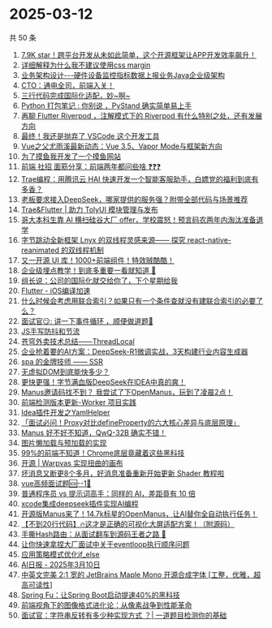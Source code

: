 # 2025-03-12

共 50 条

<!-- BEGIN JUEJIN -->
<!-- 最后更新时间 2025-03-12 00:32:17 +0800 -->
1. [7.9K star！跨平台开发从未如此简单，这个开源框架让APP开发效率飙升！](https://juejin.cn/post/7479775999526502451)
1. [详细解释为什么我不建议使用css margin](https://juejin.cn/post/7478967140378460194)
1. [业务架构设计---硬件设备监控指标数据上报业务Java企业级架构](https://juejin.cn/post/7480157532038332453)
1. [CTO：通电全司，前端入关！](https://juejin.cn/post/7479995740032745535)
1. [三行代码完成国际化适配，妙~啊~](https://juejin.cn/post/7480076971226284058)
1. [Python 打包笔记 :  你别说 ，PyStand 确实简单易上手](https://juejin.cn/post/7479387138510110732)
1. [再聊 Flutter Riverpod ，注解模式下的 Riverpod 有什么特别之处，还有发展方向](https://juejin.cn/post/7479474972849143844)
1. [最终！我还是抛弃了 VSCode 这个开发工具](https://juejin.cn/post/7479799473935515660)
1. [Vue之父尤雨溪最新动态：Vue 3.5、Vapor Mode与框架新方向](https://juejin.cn/post/7479036294875381796)
1. [为了摸鱼我开发了一个摸鱼网站](https://juejin.cn/post/7480267450286653455)
1. [前端 社招 面筋分享：前端两年都问些啥 ❓️❓️❓️](https://juejin.cn/post/7480009518175338531)
1. [Trae编程：用腾讯云 HAI 快速开发一个智能客服助手，白嫖党的福利到底有多香？](https://juejin.cn/post/7479434217941270565)
1. [老板要求接入DeepSeek，哪家提供的服务强？附带全部代码与场景推荐](https://juejin.cn/post/7479431076207362100)
1. [Trae&Flutter | 助力 TolyUI 模块管理与发布](https://juejin.cn/post/7479331614620925963)
1. [哥大本科生靠 AI 横扫硅谷大厂 offer，学校震怒！预言码农两年内淘汰准备退学](https://juejin.cn/post/7479996480930938920)
1. [字节跳动全新框架 Lnyx 的双线程灵感来源—— 探究 react-native-reanimated 的双线程机制](https://juejin.cn/post/7479245589928394804)
1. [又一开源 UI 库！1000+前端组件！特效贼酷酷！](https://juejin.cn/post/7480061880922193954)
1. [企业级埋点教学！到底多重要一看就知道 🦾](https://juejin.cn/post/7480160283312390144)
1. [组长说：公司的国际化就交给你了，下个星期给我](https://juejin.cn/post/7480267450286800911)
1. [Flutter - iOS编译加速](https://juejin.cn/post/7479399201999683584)
1. [什么时候会考虑用联合索引？如果只有一个条件查就没有建联合索引的必要了么？](https://juejin.cn/post/7479996480932298792)
1. [面试官😏: 讲一下事件循环 ，顺便做道题🤪](https://juejin.cn/post/7479387138509914124)
1. [JS手写防抖和节流](https://juejin.cn/post/7479343249363435556)
1. [苍穹外卖技术总结——ThreadLocal](https://juejin.cn/post/7479007185517084707)
1. [企业抢着要的AI方案：DeepSeek-R1微调实战，3天构建行业内容生成器](https://juejin.cn/post/7479399201999486976)
1. [spa 的金牌技师 —— SSR](https://juejin.cn/post/7480065614042333184)
1. [无虚拟DOM到底能快多少？](https://juejin.cn/post/7480069116461088822)
1. [更快更强！字节满血版DeepSeek在IDEA中真的爽！](https://juejin.cn/post/7479726842171473958)
1. [Manus邀请码找不到？ 我尝试了下OpenManus，玩到了凌晨2点！](https://juejin.cn/post/7478989325494042633)
1. [前端检测版本更新-Worker 项目实践](https://juejin.cn/post/7479940845383647270)
1. [Idea插件开发之YamlHelper](https://juejin.cn/post/7479225933061734426)
1. [「面试必问！Proxy对比defineProperty的六大核心差异与底层原理」](https://juejin.cn/post/7479452347714928703)
1. [Manus 好不好不知道，QwQ-32B 确实不错！](https://juejin.cn/post/7479227620371365940)
1. [图片懒加载与预加载的实现](https://juejin.cn/post/7480033183637110793)
1. [99%的前端不知道！Chrome底层竟藏着这些黑科技](https://juejin.cn/post/7479994388023640118)
1. [开源 | Warpvas 实现扭曲的画布](https://juejin.cn/post/7479345270699474956)
1. [坏消息又断更8个多月，好消息准备重新开始更新 Shader 教程啦](https://juejin.cn/post/7480087984311222311)
1. [vue高频面试题🆘--1🎯](https://juejin.cn/post/7479227702601613362)
1. [普通程序员 vs 提示词高手：同样的 AI，差距竟有 10 倍](https://juejin.cn/post/7479043382138191912)
1. [xcode集成deepseek插件实现AI编程](https://juejin.cn/post/7479084726709288979)
1. [开源版Manus来了！14.7k标星的OpenManus，让AI替你全自动执行任务！](https://juejin.cn/post/7479050041421692955)
1. [【不到20行代码】🔥这才是正确的可视化大屏适配方案！（附源码）](https://juejin.cn/post/7480157532038512677)
1. [手撕Hash路由：从面试翻车到源码王者之路 🚀](https://juejin.cn/post/7479350849056571444)
1. [让你快速拿捏大厂面试中关于eventloop执行顺序问题](https://juejin.cn/post/7479227702600745010)
1. [应用策略模式优化if_else](https://juejin.cn/post/7480180932038262821)
1. [AI日报 - 2025年3月10日](https://juejin.cn/post/7479452347714764863)
1. [中英文完美 2:1 宽的 JetBrains Maple Mono 开源合成字体 [工整，优雅，超高可读性]](https://juejin.cn/post/7478960372711981110)
1. [Spring Fu：让Spring Boot启动提速40%的黑科技](https://juejin.cn/post/7479651468341182516)
1. [前端视角下的图像格式进化论：从像素战争到性能革命](https://juejin.cn/post/7479452347715747903)
1. [面试官：字符串反转有多少种实现方式 ？| 一道题目检测你的基础](https://juejin.cn/post/7479387138509783052)
<!-- END JUEJIN -->